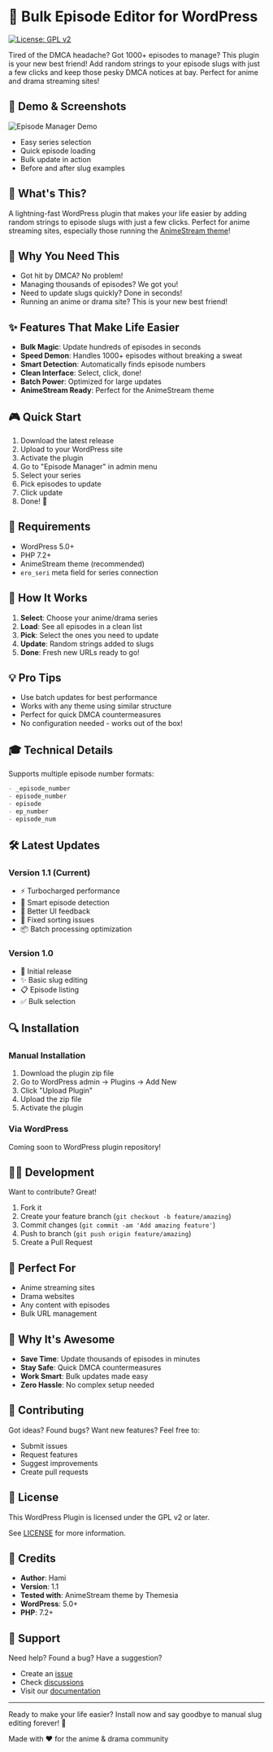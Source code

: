 # 🎯 Bulk Episode Editor for WordPress
[![License: GPL v2](https://img.shields.io/badge/License-GPL_v2-blue.svg)](https://www.gnu.org/licenses/old-licenses/gpl-2.0.en.html)

Tired of the DMCA headache? Got 1000+ episodes to manage? This plugin is your new best friend! Add random strings to your episode slugs with just a few clicks and keep those pesky DMCA notices at bay. Perfect for anime and drama streaming sites!

## 🎥 Demo & Screenshots
![Episode Manager Demo](screenshots/demo.gif)
- Easy series selection
- Quick episode loading
- Bulk update in action
- Before and after slug examples

## 🚀 What's This?
A lightning-fast WordPress plugin that makes your life easier by adding random strings to episode slugs with just a few clicks. Perfect for anime streaming sites, especially those running the [AnimeStream theme](https://themesia.com/animestream-wordpress-theme/)!

## 💪 Why You Need This
- Got hit by DMCA? No problem!
- Managing thousands of episodes? We got you!
- Need to update slugs quickly? Done in seconds!
- Running an anime or drama site? This is your new best friend!

## ✨ Features That Make Life Easier
- **Bulk Magic**: Update hundreds of episodes in seconds
- **Speed Demon**: Handles 1000+ episodes without breaking a sweat
- **Smart Detection**: Automatically finds episode numbers
- **Clean Interface**: Select, click, done!
- **Batch Power**: Optimized for large updates
- **AnimeStream Ready**: Perfect for the AnimeStream theme

## 🎮 Quick Start
1. Download the latest release
2. Upload to your WordPress site
3. Activate the plugin
4. Go to "Episode Manager" in admin menu
5. Select your series
6. Pick episodes to update
7. Click update
8. Done! 🎉

## 🔧 Requirements
- WordPress 5.0+
- PHP 7.2+
- AnimeStream theme (recommended)
- `ero_seri` meta field for series connection

## 🚗 How It Works
1. **Select**: Choose your anime/drama series
2. **Load**: See all episodes in a clean list
3. **Pick**: Select the ones you need to update
4. **Update**: Random strings added to slugs
5. **Done**: Fresh new URLs ready to go!

## 💡 Pro Tips
- Use batch updates for best performance
- Works with any theme using similar structure
- Perfect for quick DMCA countermeasures
- No configuration needed - works out of the box!

## 🎓 Technical Details
Supports multiple episode number formats:
```php
- _episode_number
- episode_number
- episode
- ep_number
- episode_num
```

## 🛠 Latest Updates

### Version 1.1 (Current)
- ⚡ Turbocharged performance
- 🧠 Smart episode detection
- 🎨 Better UI feedback
- 🔄 Fixed sorting issues
- 📦 Batch processing optimization

### Version 1.0
- 🚀 Initial release
- ✨ Basic slug editing
- 📋 Episode listing
- ✅ Bulk selection

## 🔍 Installation

### Manual Installation
1. Download the plugin zip file
2. Go to WordPress admin → Plugins → Add New
3. Click "Upload Plugin"
4. Upload the zip file
5. Activate the plugin

### Via WordPress
Coming soon to WordPress plugin repository!

## 👨‍💻 Development
Want to contribute? Great!

1. Fork it
2. Create your feature branch (`git checkout -b feature/amazing`)
3. Commit changes (`git commit -am 'Add amazing feature'`)
4. Push to branch (`git push origin feature/amazing`)
5. Create a Pull Request

## 🎯 Perfect For
- Anime streaming sites
- Drama websites
- Any content with episodes
- Bulk URL management

## 💪 Why It's Awesome
- **Save Time**: Update thousands of episodes in minutes
- **Stay Safe**: Quick DMCA countermeasures
- **Work Smart**: Bulk updates made easy
- **Zero Hassle**: No complex setup needed

## 🤝 Contributing
Got ideas? Found bugs? Want new features? Feel free to:
- Submit issues
- Request features
- Suggest improvements
- Create pull requests

## 📜 License
This WordPress Plugin is licensed under the GPL v2 or later.

See [LICENSE](LICENSE) for more information.

## 👥 Credits
- **Author**: Hami
- **Version**: 1.1
- **Tested with**: AnimeStream theme by Themesia
- **WordPress**: 5.0+
- **PHP**: 7.2+

## 📮 Support
Need help? Found a bug? Have a suggestion?
- Create an [issue](../../issues)
- Check [discussions](../../discussions)
- Visit our [documentation](../../wiki)

---

Ready to make your life easier? Install now and say goodbye to manual slug editing forever! 🚀

Made with ❤️ for the anime & drama community
